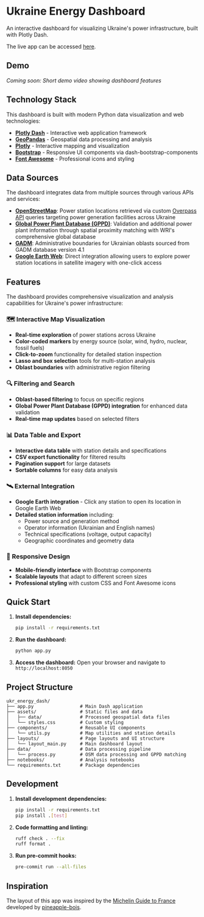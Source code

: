 # Ukraine Energy Dashboard

An interactive dashboard for visualizing Ukraine's power infrastructure, built with Plotly Dash.

The live app can be accessed [here](https://50df7176-a5f3-40b7-98e3-0b5a4a5fd93a.plotly.app/).

## Demo

<!-- Placeholder for demo video -->
*Coming soon: Short demo video showing dashboard features*

## Technology Stack

This dashboard is built with modern Python data visualization and web technologies:

- **[Plotly Dash](https://dash.plotly.com/)** - Interactive web application framework
- **[GeoPandas](https://geopandas.org/)** - Geospatial data processing and analysis
- **[Plotly](https://plotly.com/python/)** - Interactive mapping and visualization
- **[Bootstrap](https://getbootstrap.com/)** - Responsive UI components via dash-bootstrap-components
- **[Font Awesome](https://fontawesome.com/)** - Professional icons and styling


## Data Sources

The dashboard integrates data from multiple sources through various APIs and services:

- **[OpenStreetMap](https://www.openstreetmap.org/)**: Power station locations retrieved via custom [Overpass API](https://overpass-api.de/api/interpreter) queries targeting power generation facilities across Ukraine
- **[Global Power Plant Database (GPPD)](https://datasets.wri.org/dataset/globalpowerplantdatabase)**: Validation and additional power plant information through spatial proximity matching with WRI's comprehensive global database
- **[GADM](https://geodata.ucdavis.edu/gadm/)**: Administrative boundaries for Ukrainian oblasts sourced from GADM database version 4.1
- **[Google Earth Web](https://earth.google.com/web/)**: Direct integration allowing users to explore power station locations in satellite imagery with one-click access

## Features

The dashboard provides comprehensive visualization and analysis capabilities for Ukraine's power infrastructure:

### 🗺️ Interactive Map Visualization
- **Real-time exploration** of power stations across Ukraine
- **Color-coded markers** by energy source (solar, wind, hydro, nuclear, fossil fuels)
- **Click-to-zoom** functionality for detailed station inspection
- **Lasso and box selection** tools for multi-station analysis
- **Oblast boundaries** with administrative region filtering

### 🔍 Filtering and Search
- **Oblast-based filtering** to focus on specific regions
- **Global Power Plant Database (GPPD) integration** for enhanced data validation
- **Real-time map updates** based on selected filters

### 📊 Data Table and Export
- **Interactive data table** with station details and specifications
- **CSV export functionality** for filtered results
- **Pagination support** for large datasets
- **Sortable columns** for easy data analysis

### 🛰️ External Integration
- **Google Earth integration** - Click any station to open its location in Google Earth Web
- **Detailed station information** including:
  - Power source and generation method
  - Operator information (Ukrainian and English names)
  - Technical specifications (voltage, output capacity)
  - Geographic coordinates and geometry data

### 📱 Responsive Design
- **Mobile-friendly interface** with Bootstrap components
- **Scalable layouts** that adapt to different screen sizes
- **Professional styling** with custom CSS and Font Awesome icons

## Quick Start

1. **Install dependencies:**
   ```bash
   pip install -r requirements.txt
   ```

2. **Run the dashboard:**
   ```bash
   python app.py
   ```

3. **Access the dashboard:**
   Open your browser and navigate to `http://localhost:8050`

## Project Structure

```
ukr_energy_dash/
├── app.py                 # Main Dash application
├── assets/                # Static files and data
│   ├── data/              # Processed geospatial data files
│   └── styles.css         # Custom styling
├── components/            # Reusable UI components
│   └── utils.py           # Map utilities and station details
├── layouts/               # Page layouts and UI structure
│   └── layout_main.py     # Main dashboard layout
├── data/                  # Data processing pipeline
│   └── process.py         # OSM data processing and GPPD matching
├── notebooks/             # Analysis notebooks
└── requirements.txt       # Package dependencies
```

## Development

1. **Install development dependencies:**
   ```bash
   pip install -r requirements.txt
   pip install .[test]
   ```

2. **Code formatting and linting:**
   ```bash
   ruff check . --fix
   ruff format .
   ```

3. **Run pre-commit hooks:**
   ```bash
   pre-commit run --all-files
   ```

## Inspiration

The layout of this app was inspired by the [Michelin Guide to France](https://restaurant-guide-france.net/) developed by [pineapple-bois](https://github.com/pineapple-bois/Michelin_App_Development).
